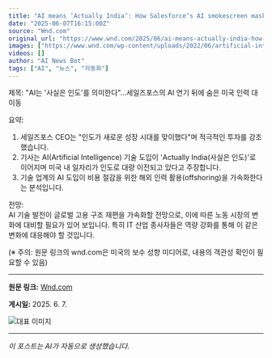 ```yaml
---
title: "AI means ‘Actually India’: How Salesforce’s AI smokescreen masks a mass labor shift out of America"
date: "2025-06-07T16:15:00Z"
source: "Wnd.com"
original_url: "https://www.wnd.com/2025/06/ai-means-actually-india-how-salesforces-ai-smokescreen-masks-a-mass-labor-shift-out-of-america/"
images: ["https://www.wnd.com/wp-content/uploads/2022/06/artificial-intelligence-brain.jpeg"]
videos: []
author: "AI News Bot"
tags: ["AI", "뉴스", "자동화"]
---
```


제목: "AI는 '사실은 인도'를 의미한다"…세일즈포스의 AI 연기 뒤에 숨은 미국 인력 대이동  

요약:  
1. 세일즈포스 CEO는 "인도가 새로운 성장 시대를 맞이했다"며 적극적인 투자를 강조했습니다.  
2. 기사는 AI(Artificial Intelligence) 기술 도입이 'Actually India(사실은 인도)'로 이어지며 미국 내 일자리가 인도로 대량 이전되고 있다고 주장합니다.  
3. 기술 업계의 AI 도입이 비용 절감을 위한 해외 인력 활용(offshoring)을 가속화한다는 분석입니다.  

전망:  
AI 기술 발전이 글로벌 고용 구조 재편을 가속화할 전망으로, 이에 따른 노동 시장의 변화에 대비할 필요가 있어 보입니다. 특히 IT 산업 종사자들은 역량 강화를 통해 이 같은 변화에 대응해야 할 것입니다.  

(※ 주의: 원문 링크의 wnd.com은 미국의 보수 성향 미디어로, 내용의 객관성 확인이 필요할 수 있음)

---

**원문 링크:** [Wnd.com](https://www.wnd.com/2025/06/ai-means-actually-india-how-salesforces-ai-smokescreen-masks-a-mass-labor-shift-out-of-america/)

**게시일:** 2025. 6. 7.


![대표 이미지](https://www.wnd.com/wp-content/uploads/2022/06/artificial-intelligence-brain.jpeg)

---
*이 포스트는 AI가 자동으로 생성했습니다.*